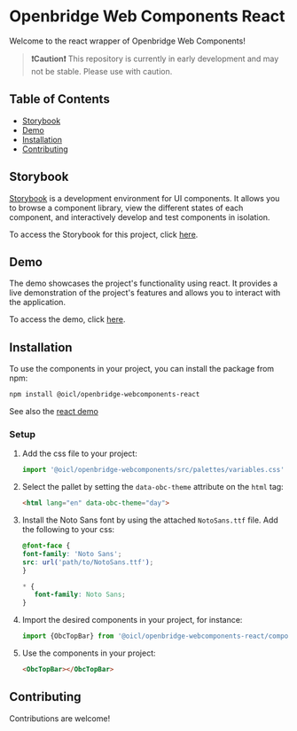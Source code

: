 # Openbridge Web Components React

Welcome to the react wrapper of  Openbridge Web Components! 


> **❗Caution❗** This repository is currently in early development and may not be stable. Please use with caution.

## Table of Contents

- [Storybook](#storybook)
- [Demo](#demo)
- [Installation](#installation)
- [Contributing](#contributing)

## Storybook

[Storybook](https://storybook.js.org/) is a development environment for UI components. It allows you to browse a component library, view the different states of each component, and interactively develop and test components in isolation.

To access the Storybook for this project, click [here](https://openbridge-storybook.web.app).

## Demo

The demo showcases the project's functionality using react. It provides a live demonstration of the project's features and allows you to interact with the application.

To access the demo, click [here](https://openbridge-demo.web.app/).

## Installation
To use the components in your project, you can install the package from npm:

```bash
npm install @oicl/openbridge-webcomponents-react
```

See also the [react demo](https://github.com/Ocean-Industries-Concept-Lab/openbridge-webcomponents/tree/main/packages/react-demo)

### Setup
1. Add the css file to your project:
   ```javascript
   import '@oicl/openbridge-webcomponents/src/palettes/variables.css'
   ```
2. Select the pallet by setting the `data-obc-theme` attribute on the `html` tag:
   ```html
   <html lang="en" data-obc-theme="day">
   ```
3. Install the Noto Sans font by using the attached `NotoSans.ttf` file. Add the following to your css:
   ```css
   @font-face {
   font-family: 'Noto Sans';
   src: url('path/to/NotoSans.ttf');
   }

   * {
      font-family: Noto Sans;
   }
   ```
4. Import the desired components in your project, for instance:
   ```javascript
   import {ObcTopBar} from '@oicl/openbridge-webcomponents-react/components/top-bar/top-bar'
   ```

5. Use the components in your project:
   ```html
   <ObcTopBar></ObcTopBar>
   ```

## Contributing

Contributions are welcome!

